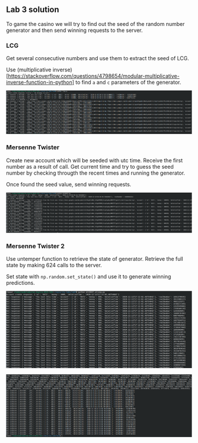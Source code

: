 ## Lab 3 solution

To game the casino we will try to find out the seed of the random number generator and then send winning requests to the server.

### LCG

Get several consecutive numbers and use them to extract the seed of LCG.

Use (multiplicative inverse)[https://stackoverflow.com/questions/4798654/modular-multiplicative-inverse-function-in-python] to find `a` and `c` parameters of the generator.

![Run results](/lab3/lcg_run.png?raw=true)

### Mersenne Twister

Create new account which will be seeded with utc time. Receive the first number as a result of call. Get current time and try to guess the seed number by checking througth the recent times and running the generator.

Once found the seed value, send winning requests.

![Run results](/lab3/mt_run.png?raw=true)

### Mersenne Twister 2

Use untemper function to retrieve the state of generator. Retrieve the full state by making 624 calls to the server.

Set state with `np.random.set_state()` and use it to generate winning predictions.

![Run results](/lab3/mtstrong1.png?raw=true)

![Run results](/lab3/mtstrong2.png?raw=true)
